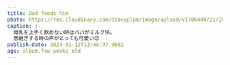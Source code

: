 ```yaml
---
title: Dad feeds him
photo: https://res.cloudinary.com/dz8vyplpm/image/upload/v1706449721/IMG_8357_kmagqr.jpg
caption: |-
  母乳を上手く飲めない時はパパがミルク係。
  息継ぎする時の声がとっても可愛い😊
publish-date: 2024-01-12T13:46:37.968Z
age: album.few_weeks_old
---
```

